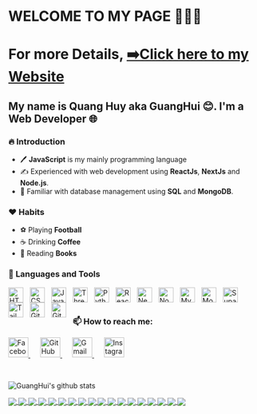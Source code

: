 # WELCOME TO MY PAGE 👋👋👋
# For more Details, <a href="https://guanghui.vercel.app/" target="_blank">➡️Click here to my Website</a>

## My name is Quang Huy aka GuangHui 😊. I'm a Web Developer 🌐

### 🔥 Introduction

- 🖊️ **JavaScript** is my mainly programming language
- ✍️ Experienced with web development using **ReactJs**, **NextJs** and **Node.js**.
- 📇 Familiar with database management using **SQL** and **MongoDB**.

### ❤️ Habits

- ⚽ Playing **Football**
- ☕ Drinking **Coffee**
- 📔 Reading **Books**

### 🧰 Languages and Tools

<img align="left" alt="HTML" width="30px" style="padding-right:10px;" src="https://cdn.jsdelivr.net/gh/devicons/devicon/icons/html5/html5-plain.svg" />
<img align="left" alt="CSS" width="30px" style="padding-right:10px;" src="https://cdn.jsdelivr.net/gh/devicons/devicon/icons/css3/css3-plain.svg" />
<img align="left" alt="JavaScript" width="30px" style="padding-right:10px;" src="https://cdn.jsdelivr.net/gh/devicons/devicon/icons/javascript/javascript-plain.svg" />
<img align="left" alt="ThreeJs" width="30px" style="padding-right:10px;" src="https://cdn.jsdelivr.net/gh/devicons/devicon@latest/icons/threejs/threejs-original.svg" />
<img align="left" alt="Python" width="30px" style="padding-right:10px;" src="https://cdn.jsdelivr.net/gh/devicons/devicon/icons/python/python-plain.svg" />
<img align="left" alt="React" width="30px" style="padding-right:10px;" src="https://cdn.jsdelivr.net/gh/devicons/devicon/icons/react/react-original.svg" />
<img align="left" alt="NextJs" width="30px" style="padding-right:10px;" src="https://cdn.jsdelivr.net/gh/devicons/devicon@latest/icons/nextjs/nextjs-original.svg" />
<img align="left" alt="NodeJS" width="30px" style="padding-right:10px;" src="https://cdn.jsdelivr.net/gh/devicons/devicon/icons/nodejs/nodejs-original.svg" />
<img align="left" alt="MySql" width="30px" style="padding-right:10px;" src="https://cdn.jsdelivr.net/gh/devicons/devicon@latest/icons/mysql/mysql-original-wordmark.svg" />
<img align="left" alt="MongoDB" width="30px" style="padding-right:10px;" src="https://cdn.jsdelivr.net/gh/devicons/devicon@latest/icons/mongodb/mongodb-original-wordmark.svg" />
<img align="left" alt="Supabase" width="30px" style="padding-right:10px;" src="https://cdn.jsdelivr.net/gh/devicons/devicon@latest/icons/supabase/supabase-original.svg" />
<img align="left" alt="TailWind" width="30px" style="padding-right:10px;" src="https://cdn.jsdelivr.net/gh/devicons/devicon@latest/icons/tailwindcss/tailwindcss-original.svg" />
<img align="left" alt="Git" width="30px" style="padding-right:10px;" src="https://cdn.jsdelivr.net/gh/devicons/devicon/icons/git/git-original.svg" />
<img align="left" alt="GitHub" width="30px" style="padding-right:10px;" src="https://cdn.jsdelivr.net/gh/devicons/devicon/icons/github/github-original.svg" />

<br />
<br />

### 📫 How to reach me:

<p>
  <a href="https://www.facebook.com/profile.php?id=100026606439711" style="margin-right: 20px;">
    <img src="https://cdn-icons-png.flaticon.com/512/733/733547.png" alt="Facebook" width="40" height="40"/>
  </a>
  <a href="https://github.com/guanghui28" style="margin-right: 20px;">
    <img src="https://cdn-icons-png.flaticon.com/512/733/733553.png" alt="GitHub" width="40" height="40"/>
  </a>
  <a href="mailto:phamquanghuy2809@gmail.com" style="margin-right: 20px;">
    <img src="https://cdn-icons-png.flaticon.com/512/281/281769.png" alt="Gmail" width="40" height="40"/>
  </a>
  <a href="https://www.instagram.com/guanghuijs/" style="margin-right: 20px;">
    <img src="https://cdn-icons-png.flaticon.com/512/733/733558.png" alt="Instagram" width="40" height="40"/>
  </a>
</p>

<br/>

![GuangHui's github stats](https://github-readme-stats-git-masterrstaa-rickstaa.vercel.app/api?username=guanghui28&show_icons=true&theme=tokyonight)

<a href="https://github.com/guanghui28/threads-app-clone/">
  <img align="center" src="https://github-readme-stats.vercel.app/api/pin/?username=guanghui28&repo=threads-app-clone&theme=radical" />
</a>
<a href="https://github.com/guanghui28/Snap-Chat-App/">
  <img align="center" src="https://github-readme-stats.vercel.app/api/pin/?username=guanghui28&repo=Snap-Chat-App&theme=merko" />
</a>
<a href="https://github.com/guanghui28/Instagram-clone/">
  <img align="center" src="https://github-readme-stats.vercel.app/api/pin/?username=guanghui28&repo=Instagram-clone&theme=maroongold" />
</a>
<a href="https://github.com/guanghui28/guanghui-bookshelf/">
  <img align="center" src="https://github-readme-stats.vercel.app/api/pin/?username=guanghui28&repo=guanghui-bookshelf&theme=great-gatsby" />
</a>
<a href="https://github.com/guanghui28/The-Wild-Oasis/">
  <img align="center" src="https://github-readme-stats.vercel.app/api/pin/?username=guanghui28&repo=The-Wild-Oasis&theme=solarized-dark" />
</a>
<a href="https://github.com/guanghui28/transaction-app/">
  <img align="center" src="https://github-readme-stats.vercel.app/api/pin/?username=guanghui28&repo=transaction-app&theme=onedark" />
</a>
<a href="https://github.com/guanghui28/github-clone/">
  <img align="center" src="https://github-readme-stats.vercel.app/api/pin/?username=guanghui28&repo=github-clone&theme=monokai" />
</a>
<a href="https://github.com/guanghui28/chat-app-real-time/">
  <img align="center" src="https://github-readme-stats.vercel.app/api/pin/?username=guanghui28&repo=chat-app-real-time&theme=prussian" />
</a>
<a href="https://github.com/guanghui28/Twitter-clone/">
  <img align="center" src="https://github-readme-stats.vercel.app/api/pin/?username=guanghui28&repo=Twitter-clone&theme=tokyonight" />
</a>
<a href="https://github.com/guanghui28/ecomere-api/">
  <img align="center" src="https://github-readme-stats.vercel.app/api/pin/?username=guanghui28&repo=ecomere-api&theme=calm" />
</a>
<a href="https://github.com/guanghui28/minecraft-clone-using-threejs/">
  <img align="center" src="https://github-readme-stats.vercel.app/api/pin/?username=guanghui28&repo=minecraft-clone-using-threejs&theme=vue-dark" />
</a>
<a href="https://github.com/guanghui28/van-gogh-gallery-art-3D/">
  <img align="center" src="https://github-readme-stats.vercel.app/api/pin/?username=guanghui28&repo=van-gogh-gallery-art-3D&theme=algolia" />
</a>
<a href="https://github.com/guanghui28/build-portfolio-using-threeJS-and-reactJS/">
  <img align="center" src="https://github-readme-stats.vercel.app/api/pin/?username=guanghui28&repo=build-portfolio-using-threeJS-and-reactJS&theme=darcula" />
</a>
<a href="https://github.com/guanghui28/Snake_game_vs_AI/">
  <img align="center" src="https://github-readme-stats.vercel.app/api/pin/?username=guanghui28&repo=Snake_game_vs_AI&theme=omni" />
</a>
<a href="https://github.com/guanghui28/Owlbear_in_the_forest/">
  <img align="center" src="https://github-readme-stats.vercel.app/api/pin/?username=guanghui28&repo=Owlbear_in_the_forest&theme=cobalt" />
</a>
<a href="https://github.com/guanghui28/Globe-Exploration/">
  <img align="center" src="https://github-readme-stats.vercel.app/api/pin/?username=guanghui28&repo=Globe-Exploration&theme=shades-of-purple" />
</a>
<a href="https://github.com/guanghui28/Bullseye_Game/">
  <img align="center" src="https://github-readme-stats.vercel.app/api/pin/?username=guanghui28&repo=Bullseye_Game&theme=ayu-mirage" />
</a>
<a href="https://github.com/guanghui28/Flappy_Fish/">
  <img align="center" src="https://github-readme-stats.vercel.app/api/pin/?username=guanghui28&repo=Flappy_Fish&theme=vision-friendly-dark" />
</a>
